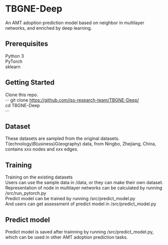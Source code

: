# TBGNE-Deep
An AMT adoption prediction model based on neighbor in multilayer networks, and enriched by deep learning. 
## Prerequisites 
Python 3  
PyTorch  
sklearn  
## Getting Started 
Clone this repo.  
···
git clone https://github.com/iss-research-team/TBGNE-Deep/  
cd TBGNE-Deep  
···
## Dataset  
These datasets are sampled from the original datasets. 
T(echnology)B(usiness)G(eography) data, from Ningbo, Zhejiang, China, contains xxx nodes and xxx edges.  
## Training  
Training on the existing datasets  
Users can use the sample data in /data, or they can make their own dataset.  
Representation of node in multilayer networks can be calculated by running /src/run_pytorch.py  
Predict model can be trained by running /src/predict_model.py  
And users can get assessment of predict model in /src/predict_model.py  
## Predict model
Predict model is saved after trainning by running /src/predict_model.py, which can be used in other AMT adoption prediction tasks. 
 
